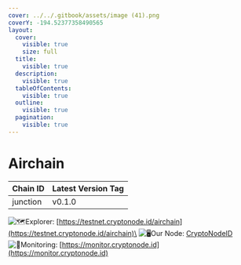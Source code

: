 ```yaml
---
cover: ../../.gitbook/assets/image (41).png
coverY: -194.52377358490565
layout:
  cover:
    visible: true
    size: full
  title:
    visible: true
  description:
    visible: true
  tableOfContents:
    visible: true
  outline:
    visible: true
  pagination:
    visible: true
---
```


# Airchain

| Chain ID | Latest Version Tag |
| -------- | ------------------ |
| junction | v0.1.0             |

<img src="https://web.telegram.org/a/img-apple-64/1f5fa.png" alt="🗺️" data-size="line">Explorer: [https://testnet.cryptonode.id/airchain](https://testnet.cryptonode.id/airchain)\
<img src="https://web.telegram.org/a/img-apple-64/1f5a5.png" alt="🖥️" data-size="line">Our Node: [CryptoNodeID](https://testnet.cryptonode.id/airchain/staking/airvaloper1dyh6jg3xg3uhaypk2qwnsetmvtgd07apgjqxjh)\
<img src="https://web.telegram.org/a/img-apple-64/1f6a8.png" alt="🚨" data-size="line">Monitoring: [https://monitor.cryptonode.id](https://monitor.cryptonode.id)
